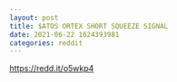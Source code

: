 ```yaml
--- 
layout: post 
title: $ATOS ORTEX SHORT SQUEEZE SIGNAL 
date: 2021-06-22 1624393981 
categories: reddit 
--- 
```

https://redd.it/o5wkp4